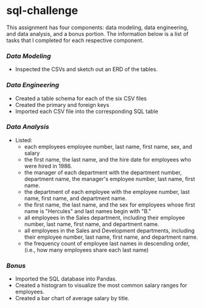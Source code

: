 # sql-challenge

This assignment has four components: data modeling, data engineering, and data analysis, and a bonus portion. The information below is a list of tasks that I completed for each respective component. 

### *Data Modeling*

* Inspected the CSVs and sketch out an ERD of the tables. 

### *Data Engineering*

* Created a table schema for each of the six CSV files
* Created the primary and foreign keys
* Imported each CSV file into the corresponding SQL table 

### *Data Analysis*

* Listed:
  - each employees employee number, last name, first name, sex, and salary
  - the first name, the last name, and the hire date for employees who were hired in 1986.
  - the manager of each department with the department number, department name, the manager's employee number, last name, first name.
  - the department of each employee with the employee number, last name, first name, and department name.
  - the first name, the last name, and the sex for employees whose first name is "Hercules" and last names begin with "B."
  - all employees in the Sales department, including their employee number, last name, first name, and department name.
  - all employees in the Sales and Development departments, including their employee number, last name, first name, and department name.
  - the frequency count of employee last names in descending order, (i.e., how many employees share each last name)

### *Bonus*

 * Imported the SQL database into Pandas. 
 * Created a histogram to visualize the most common salary ranges for employees.
 * Created a bar chart of average salary by title.
